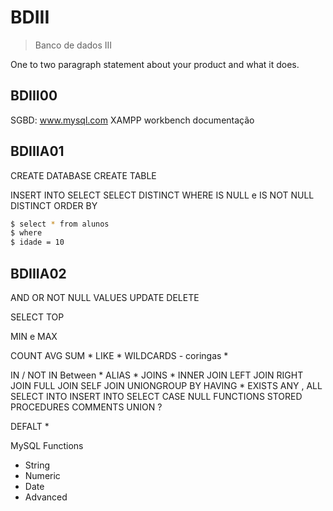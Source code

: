 # BDIII
> Banco de dados III


One to two paragraph statement about your product and what it does.


## BDIII00
SGBD: www.mysql.com
XAMPP
workbench
documentação

## BDIIIA01
CREATE DATABASE
CREATE TABLE

INSERT INTO
SELECT
SELECT DISTINCT
WHERE
IS NULL e IS NOT NULL
DISTINCT
ORDER BY

```sh
$ select * from alunos
$ where
$ idade = 10
```

## BDIIIA02




AND OR NOT
NULL VALUES
UPDATE
DELETE

SELECT TOP

MIN e MAX

COUNT AVG SUM *
LIKE *
WILDCARDS - coringas *

IN / NOT IN
Between *
ALIAS *
JOINS *
INNER JOIN
LEFT JOIN
RIGHT JOIN
FULL JOIN
SELF JOIN
UNIONGROUP BY
HAVING *
EXISTS
ANY , ALL
SELECT INTO
INSERT INTO SELECT
CASE
NULL FUNCTIONS
STORED PROCEDURES
COMMENTS
UNION ?

DEFALT *

MySQL Functions
- String
- Numeric 
- Date
- Advanced
